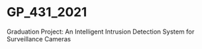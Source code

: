 # GP_431_2021
Graduation Project: An Intelligent Intrusion Detection System for Surveillance Cameras
